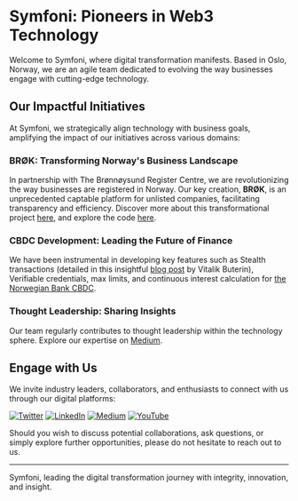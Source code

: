 # Symfoni: Pioneers in Web3 Technology

Welcome to Symfoni, where digital transformation manifests. Based in Oslo, Norway, we are an agile team dedicated to evolving the way businesses engage with cutting-edge technology.

## Our Impactful Initiatives

At Symfoni, we strategically align technology with business goals, amplifying the impact of our initiatives across various domains:

### **BRØK**: Transforming Norway's Business Landscape
In partnership with The Brønnøysund Register Centre, we are revolutionizing the way businesses are registered in Norway. Our key creation, **BRØK**, is an unprecedented captable platform for unlisted companies, facilitating transparency and efficiency. Discover more about this transformational project [here](https://beta.brreg.no/forside/brok/), and explore the code [here](https://github.com/brreg/brok).

### **CBDC Development**: Leading the Future of Finance
We have been instrumental in developing key features such as Stealth transactions (detailed in this insightful [blog post](https://vitalik.ca/general/2023/01/20/stealth.html) by Vitalik Buterin), Verifiable credentials, max limits, and continuous interest calculation for [the Norwegian Bank CBDC](https://github.com/norges-bank/cbdc-sandbox-contracts).

### Thought Leadership: Sharing Insights
Our team regularly contributes to thought leadership within the technology sphere. Explore our expertise on [Medium](https://medium.com/blockchangers).

## Engage with Us

We invite industry leaders, collaborators, and enthusiasts to connect with us through our digital platforms:

[![Twitter](https://img.shields.io/badge/Twitter-1DA1F2?style=for-the-badge&logo=twitter&logoColor=white)](https://twitter.com/Symfoni)
[![LinkedIn](https://img.shields.io/badge/LinkedIn-0077B5?style=for-the-badge&logo=linkedin&logoColor=white)](https://www.linkedin.com/company/symfoni/)
[![Medium](https://img.shields.io/badge/Medium-12100E?style=for-the-badge&logo=medium&logoColor=white)](https://medium.com/@Symfoni)
[![YouTube](https://img.shields.io/badge/YouTube-FF0000?style=for-the-badge&logo=youtube&logoColor=white)](https://www.youtube.com/channel/UCdpUqABCszYKIQt8U2PQ2uQ)

Should you wish to discuss potential collaborations, ask questions, or simply explore further opportunities, please do not hesitate to reach out to us.

---

Symfoni, leading the digital transformation journey with integrity, innovation, and insight.
